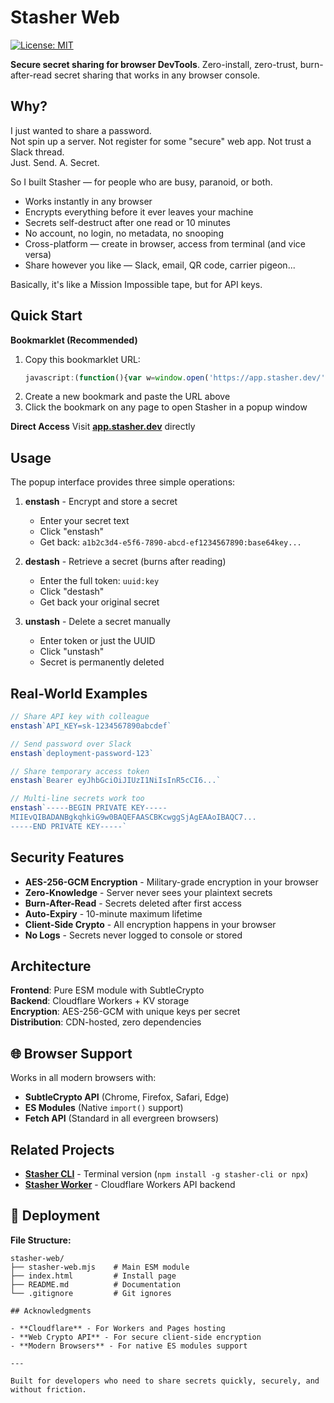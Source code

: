 # Stasher Web

[![License: MIT](https://img.shields.io/badge/License-MIT-yellow.svg)](https://opensource.org/licenses/MIT)

**Secure secret sharing for browser DevTools**. Zero-install, zero-trust, burn-after-read secret sharing that works in any browser console.

## Why?

I just wanted to share a password.  
Not spin up a server. Not register for some "secure" web app. Not trust a Slack thread.  
Just. Send. A. Secret.

So I built Stasher — for people who are busy, paranoid, or both.

- Works instantly in any browser
- Encrypts everything before it ever leaves your machine  
- Secrets self-destruct after one read or 10 minutes
- No account, no login, no metadata, no snooping
- Cross-platform — create in browser, access from terminal (and vice versa)
- Share however you like — Slack, email, QR code, carrier pigeon...

Basically, it's like a Mission Impossible tape, but for API keys.

## Quick Start

**Bookmarklet (Recommended)**
1. Copy this bookmarklet URL:
   ```javascript
   javascript:(function(){var w=window.open('https://app.stasher.dev/','stasher','width=400,height=300,resizable=yes,scrollbars=no,status=no,location=no,toolbar=no,menubar=no');if(w){w.focus();}else{alert('Popup blocked - please allow popups for this site');}})();
   ```
2. Create a new bookmark and paste the URL above
3. Click the bookmark on any page to open Stasher in a popup window

**Direct Access**
Visit **[app.stasher.dev](https://app.stasher.dev)** directly

## Usage

The popup interface provides three simple operations:

1. **enstash** - Encrypt and store a secret
   - Enter your secret text
   - Click "enstash" 
   - Get back: `a1b2c3d4-e5f6-7890-abcd-ef1234567890:base64key...`

2. **destash** - Retrieve a secret (burns after reading)
   - Enter the full token: `uuid:key`
   - Click "destash"
   - Get back your original secret

3. **unstash** - Delete a secret manually  
   - Enter token or just the UUID
   - Click "unstash"
   - Secret is permanently deleted

## Real-World Examples

```js
// Share API key with colleague
enstash`API_KEY=sk-1234567890abcdef`

// Send password over Slack
enstash`deployment-password-123`

// Share temporary access token
enstash`Bearer eyJhbGciOiJIUzI1NiIsInR5cCI6...`

// Multi-line secrets work too
enstash`-----BEGIN PRIVATE KEY-----
MIIEvQIBADANBgkqhkiG9w0BAQEFAASCBKcwggSjAgEAAoIBAQC7...
-----END PRIVATE KEY-----`
```

## Security Features

- **AES-256-GCM Encryption** - Military-grade encryption in your browser
- **Zero-Knowledge** - Server never sees your plaintext secrets  
- **Burn-After-Read** - Secrets deleted after first access
- **Auto-Expiry** - 10-minute maximum lifetime
- **Client-Side Crypto** - All encryption happens in your browser
- **No Logs** - Secrets never logged to console or stored

## Architecture

**Frontend**: Pure ESM module with SubtleCrypto  
**Backend**: Cloudflare Workers + KV storage  
**Encryption**: AES-256-GCM with unique keys per secret  
**Distribution**: CDN-hosted, zero dependencies  

## 🌐 Browser Support

Works in all modern browsers with:
- **SubtleCrypto API** (Chrome, Firefox, Safari, Edge)
- **ES Modules** (Native `import()` support)
- **Fetch API** (Standard in all evergreen browsers)

## Related Projects

- **[Stasher CLI](https://github.com/stasher-dev/stasher-cli)** - Terminal version (`npm install -g stasher-cli or npx`)
- **[Stasher Worker](https://github.com/stasher-dev/stasher-worker)** - Cloudflare Workers API backend

## 🚀 Deployment

**File Structure:**
```
stasher-web/
├── stasher-web.mjs    # Main ESM module  
├── index.html         # Install page
├── README.md          # Documentation
└── .gitignore         # Git ignores

## Acknowledgments

- **Cloudflare** - For Workers and Pages hosting
- **Web Crypto API** - For secure client-side encryption
- **Modern Browsers** - For native ES modules support

---

Built for developers who need to share secrets quickly, securely, and without friction.